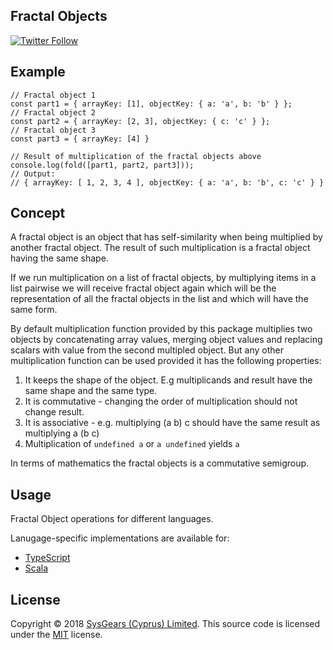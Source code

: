## Fractal Objects

[![Twitter Follow](https://img.shields.io/twitter/follow/sysgears.svg?style=social)](https://twitter.com/sysgears)

## Example

```
// Fractal object 1
const part1 = { arrayKey: [1], objectKey: { a: 'a', b: 'b' } };
// Fractal object 2
const part2 = { arrayKey: [2, 3], objectKey: { c: 'c' } };
// Fractal object 3
const part3 = { arrayKey: [4] }

// Result of multiplication of the fractal objects above
console.log(fold([part1, part2, part3]));
// Output:
// { arrayKey: [ 1, 2, 3, 4 ], objectKey: { a: 'a', b: 'b', c: 'c' } }
```

## Concept
A fractal object is an object that has self-similarity when
being multiplied by another fractal object. The result of such
multiplication is a fractal object having the same shape.

If we run multiplication on a list of fractal objects, by
multiplying items in a list pairwise we will receive
fractal object again which will be the representation
of all the fractal objects in the list and which will have
the same form.

By default multiplication function provided by this package
multiplies two objects by concatenating array values,
merging object values and replacing scalars with value
from the second multipled object. But any other multiplication
function can be used provided it has the following properties:
  1. It keeps the shape of the object. E.g multiplicands and     result have the same shape and the same type.
  2. It is commutative - changing the order of multiplication
    should not change result.
  3. It is associative - e.g. multiplying (a b) c should have
    the same result as multiplying a (b c)
  4. Multiplication of `undefined a` or `a undefined` yields     `a`

In terms of mathematics the fractal objects is a commutative
semigroup.

## Usage

Fractal Object operations for different languages.

Lanugage-specific implementations are available for:
  - [TypeScript](/typescript)
  - [Scala](/scala)

## License
Copyright © 2018 [SysGears (Cyprus) Limited]. This source code is licensed under the [MIT] license.

[MIT]: LICENSE
[SysGears (Cyprus) Limited]: http://sysgears.com
